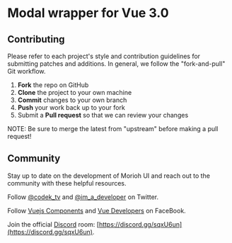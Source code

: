 # Modal wrapper for Vue 3.0



Contributing
------------

Please refer to each project's style and contribution guidelines for submitting patches and additions. In general, we follow the "fork-and-pull" Git workflow.

 1. **Fork** the repo on GitHub
 2. **Clone** the project to your own machine
 3. **Commit** changes to your own branch
 4. **Push** your work back up to your fork
 5. Submit a **Pull request** so that we can review your changes

NOTE: Be sure to merge the latest from "upstream" before making a pull request!

Community
------------
Stay up to date on the development of Morioh UI and reach out to the community with these helpful resources.

Follow [@codek_tv](https://twitter.com/codek_tv) and [@im_a_developer](https://twitter.com/im_a_developer) on Twitter.

Follow [Vuejs Components](https://morioh.com/@5dde2f9041863624e46656ad) and [Vue Developers](https://www.facebook.com/VueDevelopers) on FaceBook.

Join the official [Discord](https://discord.gg/sqxU6un) room: [https://discord.gg/sqxU6un](https://discord.gg/sqxU6un).